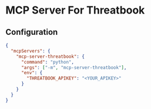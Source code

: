 # MCP Server For Threatbook


## Configuration
```json
{
  "mcpServers": {
    "mcp-server-threatbook": {
      "command": "python",
      "args": ["-m", "mcp-server-threatbook"],
      "env": {
        "THREATBOOK_APIKEY": "<YOUR_APIKEY>"
      }
    }
  }
}
```
